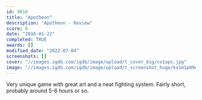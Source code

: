 ```yaml
---
id: 9016
title: "Apotheon"
description: "Apotheon - Review"
score: 6
date: "2016-01-22"
completed: TRUE
awards: []
modified_date: "2022-07-04"
screenshots: []
cover: "//images.igdb.com/igdb/image/upload/t_cover_big/co1opc.jpg"
image: "//images.igdb.com/igdb/image/upload/t_screenshot_huge/kv1m1p89nigyj0kcsizl.jpg"
---
```

Very unique game with great art and a neat fighting system. Fairly short, probably around 5-6 hours or so.
